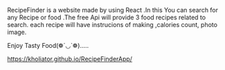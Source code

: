RecipeFinder is a website made by using React .In this You can search for any Recipe or food .The free Api will provide 3 food recipes related to search. each recipe will have instrucions of making ,calories count, photo image. 

Enjoy Tasty Food(❁´◡`❁).....

https://kholiator.github.io/RecipeFinderApp/
